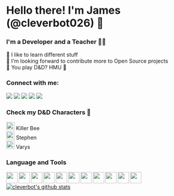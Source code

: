 # Hello there! I'm James (@cleverbot026) 👋

### I'm a Developer and a Teacher 👨‍💻

📌 I like to learn different stuff <br/>
📌 I'm looking forward to contribute more to Open Source projects <br/>
📌 You play D&D? HMU 🤙


### Connect with me:

[<img src="https://img.icons8.com/ios-glyphs/30/000000/facebook-new.png"/>][facebook]
[<img src="https://img.icons8.com/ios-glyphs/30/000000/twitter.png"/>][twitter]
[<img src="https://img.icons8.com/ios-glyphs/30/000000/instagram-new.png"/>][instagram]
[<img src="https://img.icons8.com/ios-glyphs/30/000000/linkedin.png"/>][linkedin]
[<img src="https://img.icons8.com/ios-glyphs/30/000000/reddit.png"/>][reddit]

### Check my D&D Characters 🎲

[<img width="22px" src="https://img.icons8.com/color/48/000000/katana.png"/>][killerbee] Killer Bee 
<br/>
[<img width="22px" src="https://img.icons8.com/color/48/000000/illuminati-symbol.png"/>][stephen] Stephen
<br/>
[<img width="22px" src="https://img.icons8.com/color/48/000000/mage-staff.png"/>][varys] Varys

### Language and Tools

[<img align="left" width="30px" src="https://img.icons8.com/color/48/000000/sublime-text.png"/>][sublime]
[<img align="left" width="30px" src="https://img.icons8.com/color/48/000000/html-5.png"/>][html5]
[<img align="left" width="30px" src="https://img.icons8.com/color/48/000000/css3.png"/>][css3]
[<img align="left" width="30px" src="https://img.icons8.com/color/48/000000/javascript.png"/>][js]
[<img align="left" width="30px" src="https://img.icons8.com/officel/40/000000/react.png"/>][reactjs]
[<img align="left" width="30px" src="https://img.icons8.com/color/48/000000/bootstrap.png"/>][boot]
[<img align="left" width="30px" src="https://img.icons8.com/offices/30/000000/php-logo.png"/>][php]
[<img align="left" width="30px" src="https://img.icons8.com/windows/32/000000/laravel.png"/>][laravel]
[<img align="left" width="30px" src="https://img.icons8.com/ios-filled/50/000000/mysql-logo.png"/>][mysql]
[<img align="left" width="30px" src="https://img.icons8.com/color/48/000000/git.png"/>][git]
[<img align="left" width="30px" src="https://img.icons8.com/ios-glyphs/30/000000/github.png"/>][github]

<br/>

[![cleverbot's github stats](https://github-readme-stats.vercel.app/api?username=cleverbot026)](https://github.com/anuraghazra/github-readme-stats)

[killerbee]: https://ddb.ac/characters/26187755/aJmpqg
[varys]: https://ddb.ac/characters/26183754/P8egaU
[stephen]: https://ddb.ac/characters/26192620/J3MOaO

[facebook]: https://fb.me/james.labnao
[twitter]: https://www.twitter.com/jameslovenow
[instagram]: https://www.instagram.com/jameslovenow
[linkedin]: https://www.linkedin.com/in/jameslabnao
[reddit]: https://wwww.reddit.com/u/jameslovenow

[sublime]: https://www.sublimetext.com/
[html5]: https://www.w3schools.com/html/ 
[css3]: https://www.w3schools.com/css/
[js]: https://www.javascript.com/
[reactjs]: https://reactjs.org/
[boot]: https://getbootstrap.com/
[php]: https://www.php.net/
[laravel]: https://laravel.com/
[mysql]: https://www.mysql.com/
[git]: https://git-scm.com/
[github]: https://www.github.com/cleverbot026